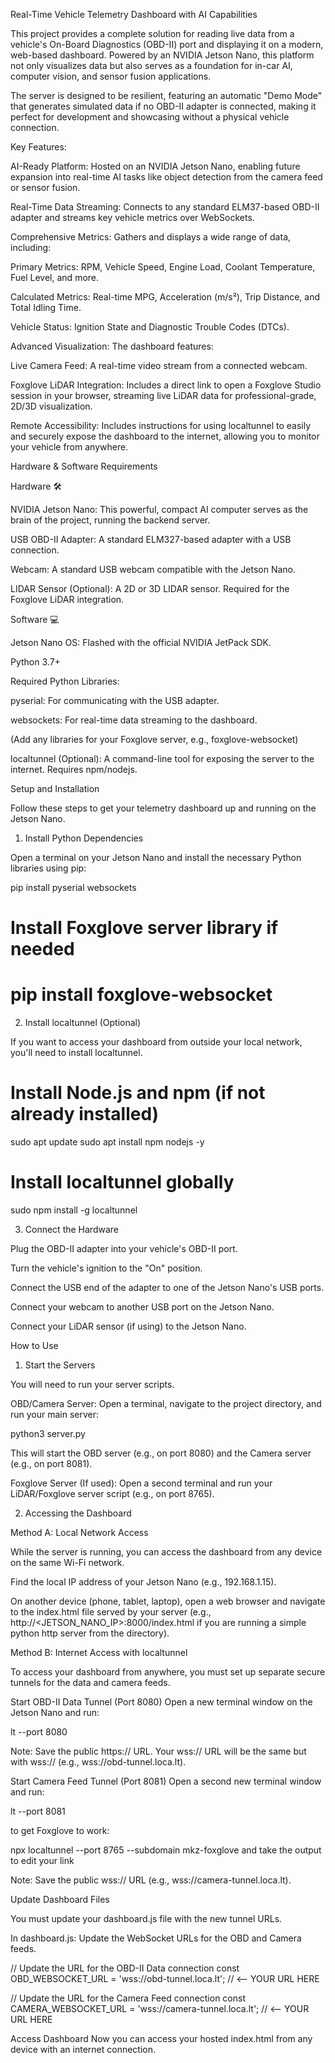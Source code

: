 Real-Time Vehicle Telemetry Dashboard with AI Capabilities

This project provides a complete solution for reading live data from a vehicle's On-Board Diagnostics (OBD-II) port and displaying it on a modern, web-based dashboard. Powered by an NVIDIA Jetson Nano, this platform not only visualizes data but also serves as a foundation for in-car AI, computer vision, and sensor fusion applications.

The server is designed to be resilient, featuring an automatic "Demo Mode" that generates simulated data if no OBD-II adapter is connected, making it perfect for development and showcasing without a physical vehicle connection.

Key Features:

AI-Ready Platform: Hosted on an NVIDIA Jetson Nano, enabling future expansion into real-time AI tasks like object detection from the camera feed or sensor fusion.

Real-Time Data Streaming: Connects to any standard ELM37-based OBD-II adapter and streams key vehicle metrics over WebSockets.

Comprehensive Metrics: Gathers and displays a wide range of data, including:

Primary Metrics: RPM, Vehicle Speed, Engine Load, Coolant Temperature, Fuel Level, and more.

Calculated Metrics: Real-time MPG, Acceleration (m/s²), Trip Distance, and Total Idling Time.

Vehicle Status: Ignition State and Diagnostic Trouble Codes (DTCs).

Advanced Visualization: The dashboard features:

Live Camera Feed: A real-time video stream from a connected webcam.

Foxglove LiDAR Integration: Includes a direct link to open a Foxglove Studio session in your browser, streaming live LiDAR data for professional-grade, 2D/3D visualization.

Remote Accessibility: Includes instructions for using localtunnel to easily and securely expose the dashboard to the internet, allowing you to monitor your vehicle from anywhere.

Hardware & Software Requirements

Hardware 🛠️

NVIDIA Jetson Nano: This powerful, compact AI computer serves as the brain of the project, running the backend server.

USB OBD-II Adapter: A standard ELM327-based adapter with a USB connection.

Webcam: A standard USB webcam compatible with the Jetson Nano.

LIDAR Sensor (Optional): A 2D or 3D LIDAR sensor. Required for the Foxglove LiDAR integration.

Software 💻

Jetson Nano OS: Flashed with the official NVIDIA JetPack SDK.

Python 3.7+

Required Python Libraries:

pyserial: For communicating with the USB adapter.

websockets: For real-time data streaming to the dashboard.

(Add any libraries for your Foxglove server, e.g., foxglove-websocket)

localtunnel (Optional): A command-line tool for exposing the server to the internet. Requires npm/nodejs.

Setup and Installation

Follow these steps to get your telemetry dashboard up and running on the Jetson Nano.

1. Install Python Dependencies

Open a terminal on your Jetson Nano and install the necessary Python libraries using pip:

pip install pyserial websockets
# Install Foxglove server library if needed
# pip install foxglove-websocket



2. Install localtunnel (Optional)

If you want to access your dashboard from outside your local network, you'll need to install localtunnel.

# Install Node.js and npm (if not already installed)
sudo apt update
sudo apt install npm nodejs -y

# Install localtunnel globally
sudo npm install -g localtunnel



3. Connect the Hardware

Plug the OBD-II adapter into your vehicle's OBD-II port.

Turn the vehicle's ignition to the "On" position.

Connect the USB end of the adapter to one of the Jetson Nano's USB ports.

Connect your webcam to another USB port on the Jetson Nano.

Connect your LiDAR sensor (if using) to the Jetson Nano.

How to Use

1. Start the Servers

You will need to run your server scripts.

OBD/Camera Server: Open a terminal, navigate to the project directory, and run your main server:

python3 server.py 



This will start the OBD server (e.g., on port 8080) and the Camera server (e.g., on port 8081).

Foxglove Server (If used): Open a second terminal and run your LiDAR/Foxglove server script (e.g., on port 8765).

2. Accessing the Dashboard

Method A: Local Network Access

While the server is running, you can access the dashboard from any device on the same Wi-Fi network.

Find the local IP address of your Jetson Nano (e.g., 192.168.1.15).

On another device (phone, tablet, laptop), open a web browser and navigate to the index.html file served by your server (e.g., http://<JETSON_NANO_IP>:8000/index.html if you are running a simple python http server from the directory).

Method B: Internet Access with localtunnel

To access your dashboard from anywhere, you must set up separate secure tunnels for the data and camera feeds.

Start OBD-II Data Tunnel (Port 8080)
Open a new terminal window on the Jetson Nano and run:

lt --port 8080



Note: Save the public https:// URL. Your wss:// URL will be the same but with wss:// (e.g., wss://obd-tunnel.loca.lt).

Start Camera Feed Tunnel (Port 8081)
Open a second new terminal window and run:

lt --port 8081

to get Foxglove to work:

npx localtunnel --port 8765 --subdomain mkz-foxglove  and take the output to edit your link 




Note: Save the public wss:// URL (e.g., wss://camera-tunnel.loca.lt).

Update Dashboard Files

You must update your dashboard.js file with the new tunnel URLs.

In dashboard.js:
Update the WebSocket URLs for the OBD and Camera feeds.

// Update the URL for the OBD-II Data connection
const OBD_WEBSOCKET_URL = 'wss://obd-tunnel.loca.lt'; // <-- YOUR URL HERE

// Update the URL for the Camera Feed connection
const CAMERA_WEBSOCKET_URL = 'wss://camera-tunnel.loca.lt'; // <-- YOUR URL HERE



Access Dashboard
Now you can access your hosted index.html from any device with an internet connection.
